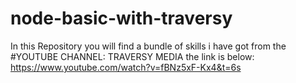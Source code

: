 # node-basic-with-traversy
In this Repository you will find a bundle of skills i have got from the  
#YOUTUBE CHANNEL: TRAVERSY MEDIA
the link is below:
https://www.youtube.com/watch?v=fBNz5xF-Kx4&t=6s
